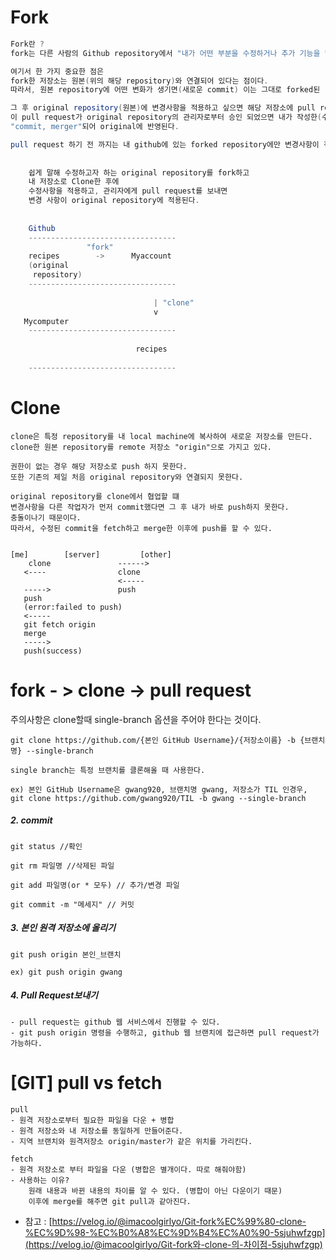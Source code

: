 # Fork

```JAVA
Fork란 ?
fork는 다른 사람의 Github repository에서 "내가 어떤 부분을 수정하거나 추가 기능을 넣고 싶을 때" 해당 repository를 내 Github repository로 그대로 복제하는 기능이다.

여기서 한 가지 중요한 점은
fork한 저장소는 원본(위의 해당 repository)와 연결되어 있다는 점이다.
따라서, 원본 repository에 어떤 변화가 생기면(새로운 commit) 이는 그대로 forked된 repository로 반영할 수 있다.

그 후 original repository(원본)에 변경사항을 적용하고 싶으면 해당 저장소에 pull request를 해야한다.
이 pull request가 original repository의 관리자로부터 승인 되었으면 내가 작성한(수정하거나 만든)코드가
"commit, merger"되어 original에 반영된다.

pull request 하기 전 까지는 내 github에 있는 forked repository에만 변경사항이 적용된다.
    
    
    쉽게 말해 수정하고자 하는 original repository를 fork하고 
    내 저장소로 Clone한 후에 
    수정사항을 적용하고, 관리자에게 pull request를 보내면 
    변경 사항이 original repository에 적용된다.
    
    
    Github 
    ---------------------------------
   			     "fork" 
    recipes 	   ->      Myaccount
    (original 
     repository)
    ---------------------------------
    
    							| "clone"
    							v
   Mycomputer 
    ---------------------------------
    						
    						recipes
    			
    ---------------------------------
```



# Clone

```
clone은 특정 repository를 내 local machine에 복사하여 새로운 저장소를 만든다.
clone한 원본 repository를 remote 저장소 "origin"으로 가지고 있다. 

권한이 없는 경우 해당 저장소로 push 하지 못한다.
또한 기존의 제일 처음 original repository와 연결되지 못한다.

original repository를 clone에서 협업할 떄
변경사항을 다른 작업자가 먼저 commit했다면 그 후 내가 바로 push하지 못한다.
충돌이나기 때문이다.
따라서, 수정된 commit을 fetch하고 merge한 이후에 push를 할 수 있다.


[me]        [server]         [other]
	clone		        ------>
   <----   			    clone
   				        <-----
   ----->		     	push
   push
   (error:failed to push)
   <-----
   git fetch origin
   merge
   ----->
   push(success)
```

# fork - > clone -> pull request

주의사항은 clone할때 single-branch 옵션을 주어야 한다는 것이다.

```shell
git clone https://github.com/{본인 GitHub Username}/{저장소이름} -b {브랜치명} --single-branch

single branch는 특정 브랜치를 클론해올 때 사용한다.

ex) 본인 GitHub Username은 gwang920, 브랜치명 gwang, 저장소가 TIL 인경우,
git clone https://github.com/gwang920/TIL -b gwang --single-branch

```

##### 2. commit

```shell
git status //확인

git rm 파일명 //삭제된 파일

git add 파일명(or * 모두) // 추가/변경 파일

git commit -m "메세지" // 커밋

```

##### 3. 본인 원격 저장소에 올리기

```shell
git push origin 본인_브랜치

ex) git push origin gwang

```

##### 4. Pull Request보내기

```
- pull request는 github 웹 서비스에서 진행할 수 있다.
- git push origin 명령을 수행하고, github 웹 브랜치에 접근하면 pull request가 가능하다.
```



# [GIT] pull vs fetch

```
pull
- 원격 저장소로부터 필요한 파일을 다운 + 병합
- 원격 저장소와 내 저장소를 동일하게 만들어준다.
- 지역 브랜치와 원격저장소 origin/master가 같은 위치를 가리킨다.

fetch
- 원격 저장소로 부터 파일을 다운 (병합은 별개이다. 따로 해줘야함)
- 사용하는 이유?
	원래 내용과 바뀐 내용의 차이를 알 수 있다. (병합이 아닌 다운이기 때문)
	이후에 merge를 해주면 git pull과 같아진다.
```



* 참고 : [https://velog.io/@imacoolgirlyo/Git-fork%EC%99%80-clone-%EC%9D%98-%EC%B0%A8%EC%9D%B4%EC%A0%90-5sjuhwfzgp](https://velog.io/@imacoolgirlyo/Git-fork와-clone-의-차이점-5sjuhwfzgp)